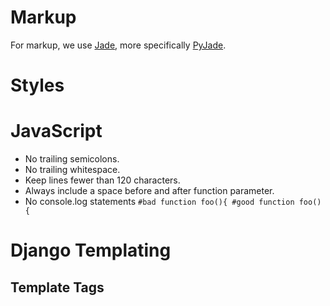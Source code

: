 # Markup 
For markup, we use [Jade](http://jade-lang.com/), more specifically [PyJade](https://github.com/syrusakbary/pyjade).

# Styles
# JavaScript
* No trailing semicolons.
* No trailing whitespace.
* Keep lines fewer than 120 characters.
* Always include a space before and after function parameter.
* No console.log statements
`#bad
function foo(){
#good
function foo() {
`


# Django Templating
## Template Tags
